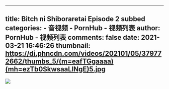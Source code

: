
---
title: Bitch ni Shiboraretai Episode 2 subbed
categories: 
    - 音视频
    - PornHub - 视频列表
author: PornHub - 视频列表
comments: false
date: 2021-03-21 16:46:26
thumbnail: https://di.phncdn.com/videos/202101/05/379772662/thumbs_5/(m=eafTGgaaaa)(mh=ezTb0SkwsaaLlNgE)5.jpg
---

<div>   
<img src="https://di.phncdn.com/videos/202101/05/379772662/thumbs_5/(m=eafTGgaaaa)(mh=ezTb0SkwsaaLlNgE)5.jpg" referrerpolicy="no-referrer">  
</div>
            